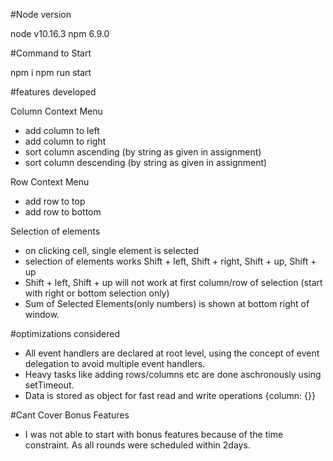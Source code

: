 #Node version

node v10.16.3
npm 6.9.0

#Command to Start

npm i
npm run start

#features developed

Column Context Menu
- add column to left
- add column to right
- sort column ascending (by string as given in assignment)
- sort column descending (by string as given in assignment)


Row Context Menu
- add row to top
- add row to bottom

Selection of elements
- on clicking cell, single element is selected
- selection of elements works Shift + left, Shift + right, Shift + up, Shift + up
- Shift + left, Shift + up will not work at first column/row of selection (start with right or bottom selection only)
- Sum of Selected Elements(only numbers) is shown at bottom right of window.

#optimizations considered

- All event handlers are declared at root level, using the concept of event delegation to avoid multiple event handlers.
- Heavy tasks like adding rows/columns etc are done aschronously using setTimeout.
- Data is stored as object for fast read and write operations {column: {}}


#Cant Cover Bonus Features

- I was not able to start with bonus features because of the time constraint. As all rounds were scheduled within 2days.